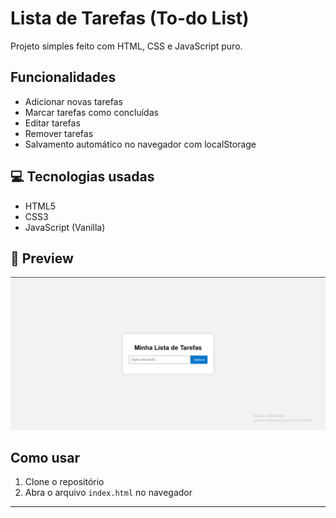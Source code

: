 # Lista de Tarefas (To-do List)

Projeto simples feito com HTML, CSS e JavaScript puro.

## Funcionalidades

- Adicionar novas tarefas
- Marcar tarefas como concluídas
- Editar tarefas
- Remover tarefas
- Salvamento automático no navegador com localStorage

## 💻 Tecnologias usadas

- HTML5
- CSS3
- JavaScript (Vanilla)

## 📸 Preview

![screenshot](to-doImage.png)

## Como usar

1. Clone o repositório
2. Abra o arquivo `index.html` no navegador

---
